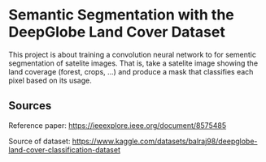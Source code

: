 # Semantic Segmentation with the DeepGlobe Land Cover Dataset

This project is about training a convolution neural network to for sementic segmentation of satelite images. That is,
take a satelite image showing the land coverage (forest, crops, ...) and produce a mask that classifies each pixel based
on its usage.

## Sources

Reference paper:
https://ieeexplore.ieee.org/document/8575485

Source of dataset:
https://www.kaggle.com/datasets/balraj98/deepglobe-land-cover-classification-dataset